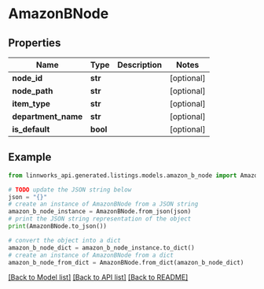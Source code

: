 # AmazonBNode


## Properties

Name | Type | Description | Notes
------------ | ------------- | ------------- | -------------
**node_id** | **str** |  | [optional] 
**node_path** | **str** |  | [optional] 
**item_type** | **str** |  | [optional] 
**department_name** | **str** |  | [optional] 
**is_default** | **bool** |  | [optional] 

## Example

```python
from linnworks_api.generated.listings.models.amazon_b_node import AmazonBNode

# TODO update the JSON string below
json = "{}"
# create an instance of AmazonBNode from a JSON string
amazon_b_node_instance = AmazonBNode.from_json(json)
# print the JSON string representation of the object
print(AmazonBNode.to_json())

# convert the object into a dict
amazon_b_node_dict = amazon_b_node_instance.to_dict()
# create an instance of AmazonBNode from a dict
amazon_b_node_from_dict = AmazonBNode.from_dict(amazon_b_node_dict)
```
[[Back to Model list]](../README.md#documentation-for-models) [[Back to API list]](../README.md#documentation-for-api-endpoints) [[Back to README]](../README.md)



